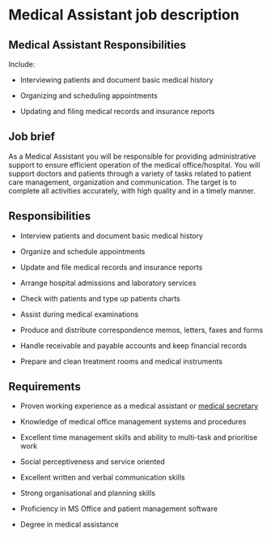 # Medical Assistant job description


## Medical Assistant<b> Responsibilities</b>

Include:

* Interviewing patients and document basic medical history

* Organizing and scheduling appointments

* Updating and filing medical records and insurance reports


## Job brief

As a Medical Assistant you will be responsible for providing administrative support to ensure efficient operation of the medical office/hospital. You will support doctors and patients through a variety of tasks related to patient care management, organization and communication.
The target is to complete all activities accurately, with high quality and in a timely manner.


## Responsibilities

* Interview patients and document basic medical history

* Organize and schedule appointments

* Update and file medical records and insurance reports

* Arrange hospital admissions and laboratory services

* Check with patients and type up patients charts

* Assist during medical examinations

* Produce and distribute correspondence memos, letters, faxes and forms

* Handle receivable and payable accounts and keep financial records

* Prepare and clean treatment rooms and medical instruments


## Requirements

* Proven working experience as a medical assistant or <a href="https://resources.workable.com/medical-secretary-job-description">medical secretary</a>

* Knowledge of medical office management systems and procedures

* Excellent time management skills and ability to multi-task and prioritise work

* Social perceptiveness and service oriented

* Excellent written and verbal communication skills

* Strong organisational and planning skills

* Proficiency in MS Office and patient management software

* Degree in medical assistance
